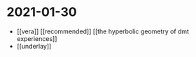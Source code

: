 # 2021-01-30

- [[vera]] [[recommended]] [[the hyperbolic geometry of dmt experiences]]
- [[underlay]]
